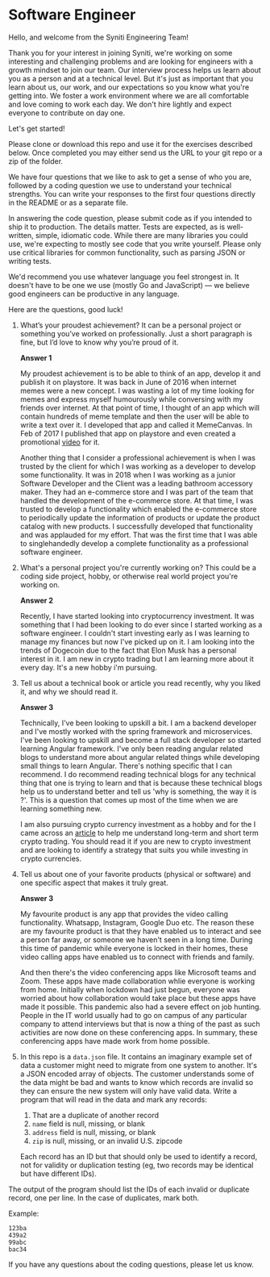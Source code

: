 # Software Engineer

Hello, and welcome from the Syniti Engineering Team!

Thank you for your interest in joining Syniti, we're working on some
interesting and challenging problems and are looking for engineers with a
growth mindset to join our team. Our interview process helps us learn about
you as a person and at a technical level. But it's just as important that you
learn about us, our work, and our expectations so you know what you're
getting into. We foster a work environment where we are all comfortable and
love coming to work each day. We don't hire lightly and expect everyone to
contribute on day one.

Let's get started!

Please clone or download this repo and use it for the exercises described below.
Once completed you may either send us the URL to your git repo or a zip of
the folder.

We have four questions that we like to ask to get a sense of who you are, 
followed by a coding question we use to understand your technical strengths. 
You can write your responses to the first four questions directly in the README 
or as a separate file.

In answering the code question, please submit code as if you intended to
ship it to production. The details matter. Tests are expected, as is
well-written, simple, idiomatic code. While there are many libraries you
could use, we're expecting to mostly see code that you write yourself. Please
only use critical libraries for common functionality, such as parsing JSON or
writing tests.

We'd recommend you use whatever language you feel strongest in. It doesn't have
to be one we use (mostly Go and JavaScript) — we believe good engineers can be 
productive in any language.

Here are the questions, good luck!

1. What’s your proudest achievement? It can be a personal project or something
   you’ve worked on professionally. Just a short paragraph is fine, but I’d
   love to know why you’re proud of it.
   
   **Answer 1**
   
   My proudest achievement is to be able to think of an app, develop it and publish it on playstore.
   It was back in June of 2016 when internet memes were a new concept. I was wasting a lot of my time looking for memes and
   express myself humourously while conversing with my friends over internet. At that point of time, I thought of an app
   which will contain hundreds of meme template and then the user will be able to write a text over it.
   I developed that app and called it MemeCanvas. 
   In Feb of 2017 I published that app on playstore and even created a promotional [video](https://www.youtube.com/watch?v=LrLTyvsW5H4) for it.
   
   Another thing that I consider a professional achievement is when I was trusted by the client for which I was working as a developer 
   to develop some functionality. It was in 2018 when I was working as a junior Software Developer and the Client was a leading bathroom accessory maker. 
   They had an e-commerce store and I was part of the team that handled the development of the e-commerce store. At that time, I was trusted to develop a functionality
   which enabled the e-commerce store to periodically update the information of products or update the product catalog with new products. I successfully developed that functionality
   and was applauded for my effort. That was the first time that I was able to singlehandedly develop a complete functionality as a professional software engineer.
   
2. What's a personal project you're currently working on? This could be a
   coding side project, hobby, or otherwise real world project you're working
   on.
   
   **Answer 2**
   
   Recently, I have started looking into cryptocurrency investment. It was something that I had been looking to do ever since
   I started working as a software engineer. I couldn't start investing early as I was learning to manage my finances but 
   now I've picked up on it. I am looking into the trends of Dogecoin due to the fact that Elon Musk has a personal interest in it.
   I am new in crypto trading but I am learning more about it every day. It's a new hobby i'm pursuing.

3. Tell us about a technical book or article you read recently, why you liked
   it, and why we should read it.
   
   **Answer 3**
   
   Technically, I've been looking to upskill a bit. I am a backend developer and I've mostly worked with the spring framework and microservices. 
   I've been looking to upskill and become a full stack developer so started learning Angular framework.
   I've only been reading angular related blogs to understand more about angular related things while developing small things to learn Angular.
   There's nothing specific that I can recommend. I do recommend reading technical blogs for any technical thing that one is trying to learn and that is because
   these technical blogs help us to understand better and tell us 'why is something, the way it is ?'. This is a question that comes up most of the time when we are learning 
   something new.
   
   I am also pursuing crypto currency investment as a hobby and for the I came across an [article](https://www.dummies.com/personal-finance/investing/3-short-term-cryptocurrency-investing-time-frames/) 
   to help me understand long-term and short term crypto trading.
   You should read it if you are new to crypto investment and are looking to identify a strategy that suits you while investing in crypto currencies.

4. Tell us about one of your favorite products (physical or software) and one
   specific aspect that makes it truly great.
   
   **Answer 3**
   
   My favourite product is any app that provides the video calling functionality.
   Whatsapp, Instagram, Google Duo etc. The reason these are my favourite product is that they have enabled
   us to interact and see a person far away, or someone we haven't seen in a long time.
   During this time of pandemic while everyone is locked in their homes, these video calling apps have enabled us to
   connect with friends and family.
   
   And then there's the video conferencing apps like Microsoft teams and Zoom.
   These apps have made collaboration whlie everyone is working from home.
   Initially when lockdown had just begun, everyone was worried about how collaboration would take place
   but these apps have made it possible. 
   This pandemic also had a severe effect on job hunting. People in the IT world usually had to go on campus
   of any particular company to attend interviews but that is now a thing of the past as such activities are now done on these
   conferencing apps. In summary, these conferencing apps have made work from home possible.

5. In this repo is a `data.json` file. It contains an imaginary example set
   of data a customer might need to migrate from one system to another. It's a
   JSON encoded array of objects. The customer understands some of the data
   might be bad and wants to know which records are invalid so they can ensure
   the new system will only have valid data. Write a program that will read
   in the data and mark any records:

   1. That are a duplicate of another record
   2. `name` field is null, missing, or blank
   3. `address` field is null, missing, or blank
   4. `zip` is null, missing, or an invalid U.S. zipcode

   Each record has an ID but that should only be used to identify a record,
   not for validity or duplication testing (eg, two records may be identical
   but have different IDs).

The output of the program should list the IDs of each invalid or duplicate
record, one per line. In the case of duplicates, mark both.

Example:

```
123ba
439a2
99abc
bac34
```

If you have any questions about the coding questions, please let us know.

